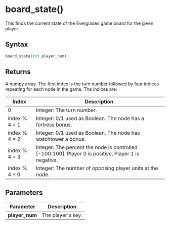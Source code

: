# board_state()
This finds the current state of the Everglades game board for the given player.

## Syntax
```python
board_state(int player_num)
```

## Returns
A numpy array. The first index is the turn number followed by four indices repeating
for each node in the game. The indices are:

|Index          |Description                                                                                            |
|---------------|-------------------------------------------------------------------------------------------------------|
|0              |Integer: The turn number.                                                                              |
|index % 4 = 1  |Integer: 0/1 used as Boolean. The node has a fortress bonus.                                                                |
|index % 4 = 2  |Integer: 0/1 used as Boolean. The node has watchtower a bonus.                                                              |
|index % 4 = 3  |Integer: The percent the node is controlled [-100:100]. Player 0 is positive, Player 1 is negative.    |
|index % 4 = 0  |Integer: The number of opposing player units at the node.                                              |

## Parameters
|Parameter      |Description        |
|---------------|-------------------|
|**player_num** |The player's key.  |